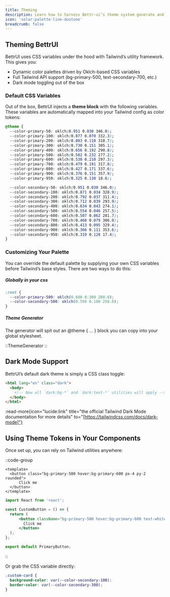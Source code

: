 ```yaml
---
title: Theming
description: Learn how to harness Bettr-ui’s theme system generate and customize Oklch-driven color palettes with CSS variables and dark-mode support.
icon: 'solar:palette-line-duotone'
breadcrumb: false
---
```


## Theming BettrUI
BettrUI uses CSS variables under the hood with Tailwind’s utility framework. This gives you:
- Dynamic color palettes driven by Oklch-based CSS variables
- Full Tailwind API support (bg-primary-500, text-secondary-700, etc.)
- Dark mode toggling out of the box

### Default CSS Variables

Out of the box, BettrUI injects a **theme block** with the following variables. These variables are automatically mapped into your Tailwind config as color tokens:

```css
@theme {
  --color-primary-50: oklch(0.951 0.030 346.0);
  --color-primary-100: oklch(0.877 0.070 332.3);
  --color-primary-200: oklch(0.803 0.110 318.7);
  --color-primary-300: oklch(0.730 0.151 305.1);
  --color-primary-400: oklch(0.656 0.192 290.8);
  --color-primary-500: oklch(0.582 0.232 277.2);
  --color-primary-600: oklch(0.530 0.210 297.3);
  --color-primary-700: oklch(0.479 0.191 317.8);
  --color-primary-800: oklch(0.427 0.171 337.6);
  --color-primary-900: oklch(0.376 0.151 357.9);
  --color-primary-950: oklch(0.325 0.130 18.6);

  --color-secondary-50: oklch(0.951 0.030 346.0);
  --color-secondary-100: oklch(0.871 0.034 328.9);
  --color-secondary-200: oklch(0.792 0.037 311.4);
  --color-secondary-300: oklch(0.712 0.039 293.9);
  --color-secondary-400: oklch(0.634 0.043 274.1);
  --color-secondary-500: oklch(0.554 0.046 257.5);
  --color-secondary-600: oklch(0.507 0.062 281.7);
  --color-secondary-700: oklch(0.460 0.079 306.0);
  --color-secondary-800: oklch(0.413 0.095 329.4);
  --color-secondary-900: oklch(0.366 0.111 353.6);
  --color-secondary-950: oklch(0.319 0.128 17.4);
}
```

### Customizing Your Palette

You can override the default palette by supplying your own CSS variables before Tailwind’s base styles. There are two ways to do this:

##### Globally in your css 
```css
:root {
  --color-primary-500: oklch(0.600 0.300 280.0);
  --color-secondary-500: oklch(0.550 0.100 250.0);
}
```

##### Theme Generator

The generator will spit out an @theme { … } block you can copy into your global stylesheet.

::ThemeGenerator
::

## Dark Mode Support

BettrUI’s default dark theme is simply a CSS class toggle:

```html
<html lang="en" class="dark">
  <body>
    <!-- Now all `dark:bg-*` and `dark:text-*` utilities will apply -->
  </body>
</html>
```
:read-more{icon="lucide:link" title="the official Tailwind Dark Mode documentation for more details" to="[https://tailwindcss.com/docs/dark-mode]"}

## Using Theme Tokens in Your Components

Once set up, you can rely on Tailwind utilities anywhere:

::code-group
  ```vue [Vue]
  <template>
    <button class="bg-primary-500 hover:bg-primary-600 px-4 py-2 rounded">
        Click me
    </button>
  </template>
  ```

  ```jsx [React]
  import React from 'react';

  const CustomButton = () => {
    return (
        <button className="bg-primary-500 hover:bg-primary-600 text-white px-4 py-2 rounded">
          Click me
        </button>
    );
  };
  
  export default PrimaryButton;
  ```
::

Or grab the CSS variable directly:

```css
.custom-card {
  background-color: var(--color-secondary-100);
  border-color: var(--color-secondary-300);
}
```